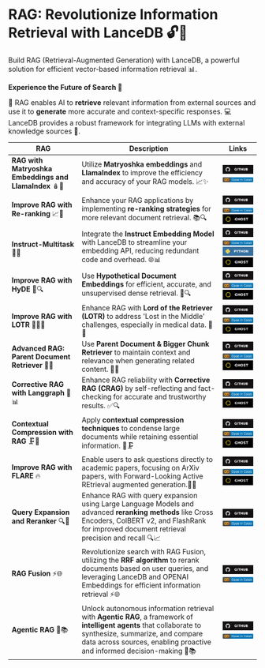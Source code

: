 
**RAG: Revolutionize Information Retrieval with LanceDB 🔓🧐**
====================================================================

Build RAG (Retrieval-Augmented Generation) with  LanceDB, a powerful solution for efficient vector-based information retrieval 📊. 

**Experience the Future of Search 🔄**

🤖 RAG enables AI to **retrieve** relevant information from external sources and use it to **generate** more accurate and context-specific responses. 💻 LanceDB provides a robust framework for integrating LLMs with external knowledge sources 📝.

| **RAG**                                      | **Description**                                                                                                                                                  | **Links**                  |
|----------------------------------------------|------------------------------------------------------------------------------------------------------------------------------------------------------------------|----------------------------|                                                                                                                                                     
| **RAG with Matryoshka Embeddings and LlamaIndex** 🪆🔗  | Utilize **Matryoshka embeddings** and **LlamaIndex** to improve the efficiency and accuracy of your RAG models. 📈✨ | [![Github](../../assets/github.svg)][matryoshka_github] <br>[![Open In Collab](../../assets/colab.svg)][matryoshka_colab]  |                                                                                                                                                                                                                                                                                                                                                                                                                                                                                                                        
| **Improve RAG with Re-ranking** 📈🔄 | Enhance your RAG applications by implementing **re-ranking strategies** for more relevant document retrieval. 📚🔍 | [![Github](../../assets/github.svg)][rag_reranking_github] <br>[![Open In Collab](../../assets/colab.svg)][rag_reranking_colab] <br>[![Ghost](../../assets/ghost.svg)][rag_reranking_ghost] |                                                                                                                                                                                                                                                                                                                                                                                                                                                                                                                        
| **Instruct-Multitask** 🧠🎯 |  Integrate the **Instruct Embedding Model** with LanceDB to streamline your embedding API, reducing redundant code and overhead. 🌐📊 | [![Github](../../assets/github.svg)][instruct_multitask_github] <br>[![Open In Collab](../../assets/colab.svg)][instruct_multitask_colab] <br>[![Python](../../assets/python.svg)][instruct_multitask_python] <br>[![Ghost](../../assets/ghost.svg)][instruct_multitask_ghost] |                                                                                                                                                                                                                                                                                                                                                                                                                                                                                                                        
| **Improve RAG with HyDE** 🌌🔍 | Use **Hypothetical Document Embeddings** for efficient, accurate, and unsupervised dense retrieval. 📄🔍 | [![Github](../../assets/github.svg)][hyde_github] <br>[![Open In Collab](../../assets/colab.svg)][hyde_colab]<br>[![Ghost](../../assets/ghost.svg)][hyde_ghost]                 |                                                                                                                                                                                                                                                                                                                                                                                                                                                                                                                        
| **Improve RAG with LOTR** 🧙‍♂️📜 | Enhance RAG with **Lord of the Retriever (LOTR)** to address 'Lost in the Middle' challenges, especially in medical data. 🌟📜 | [![Github](../../assets/github.svg)][lotr_github] <br>[![Open In Collab](../../assets/colab.svg)][lotr_colab] <br>[![Ghost](../../assets/ghost.svg)][lotr_ghost] |                                                                                                                                                                                                                                                                                                                                                                                                                                                                                                                        
| **Advanced RAG: Parent Document Retriever** 📑🔗 | Use **Parent Document & Bigger Chunk Retriever** to maintain context and relevance when generating related content. 🎵📄 | [![Github](../../assets/github.svg)][parent_doc_retriever_github] <br>[![Open In Collab](../../assets/colab.svg)][parent_doc_retriever_colab] <br>[![Ghost](../../assets/ghost.svg)][parent_doc_retriever_ghost] |                                                                                                                                                                                                                                                                                                                                                                                                                                                                                                                        
| **Corrective RAG with Langgraph** 🔧📊 | Enhance RAG reliability with **Corrective RAG (CRAG)** by self-reflecting and fact-checking for accurate and trustworthy results. ✅🔍 |[![Github](../../assets/github.svg)][corrective_rag_github] <br>[![Open In Collab](../../assets/colab.svg)][corrective_rag_colab] <br>[![Ghost](../../assets/ghost.svg)][corrective_rag_ghost] |                                                                                                                                                                                                                                                                                                                                                                                                                                                                                                                        
| **Contextual Compression with RAG** 🗜️🧠 | Apply **contextual compression techniques** to condense large documents while retaining essential information. 📄🗜️                                               | [![Github](../../assets/github.svg)][compression_rag_github] <br>[![Open In Collab](../../assets/colab.svg)][compression_rag_colab] <br>[![Ghost](../../assets/ghost.svg)][compression_rag_ghost] |                                                                                                                                                                                                                                                                                                                                                                                                                                                                                                                        
| **Improve RAG with FLARE** 🔥|  Enable users to ask questions directly to academic papers, focusing on ArXiv papers, with Forward-Looking Active REtrieval augmented generation.🚀🌟                                                                       | [![Github](../../assets/github.svg)][flare_github] <br>[![Open In Collab](../../assets/colab.svg)][flare_colab] <br>[![Ghost](../../assets/ghost.svg)][flare_ghost] |                                                                                                                                                                                                                                                                                                                                                                                                                                                                                                                        
| **Query Expansion and Reranker** 🔍🔄 | Enhance RAG with query expansion using Large Language Models and advanced **reranking methods** like Cross Encoders, ColBERT v2, and FlashRank for improved document retrieval precision and recall 🔍📈                                                         | [![Github](../../assets/github.svg)][query_github] <br>[![Open In Collab](../../assets/colab.svg)][query_colab] |                                                                                                                                                                                                                                                                                                                                                                                                                                                                                                                        
| **RAG Fusion** ⚡🌐 | Revolutionize search with RAG Fusion, utilizing the **RRF algorithm** to rerank documents based on user queries, and leveraging LanceDB and OPENAI Embeddings for efficient information retrieval ⚡🌐                                                                          | [![Github](../../assets/github.svg)][fusion_github] <br>[![Open In Collab](../../assets/colab.svg)][fusion_colab] |                                                                                                                                                                                                                                                                                                                                                                                                                                                                                                                        
| **Agentic RAG** 🤖📚 | Unlock autonomous information retrieval with **Agentic RAG**, a framework of **intelligent agents** that collaborate to synthesize, summarize, and compare data across sources, enabling proactive and informed decision-making 🤖📚                                                              | [![Github](../../assets/github.svg)][agentic_github] <br>[![Open In Collab](../../assets/colab.svg)][agentic_colab] |












[matryoshka_github]: https://github.com/lancedb/vectordb-recipes/blob/main/tutorials/RAG-with_MatryoshkaEmbed-Llamaindex
[matryoshka_colab]: https://colab.research.google.com/github/lancedb/vectordb-recipes/blob/main/tutorials/RAG-with_MatryoshkaEmbed-Llamaindex/RAG_with_MatryoshkaEmbedding_and_Llamaindex.ipynb

[rag_reranking_github]: https://github.com/lancedb/vectordb-recipes/blob/main/examples/RAG_Reranking
[rag_reranking_colab]: https://colab.research.google.com/github/lancedb/vectordb-recipes/blob/main/examples/RAG_Reranking/main.ipynb
[rag_reranking_ghost]: https://blog.lancedb.com/simplest-method-to-improve-rag-pipeline-re-ranking-cf6eaec6d544


[instruct_multitask_github]: https://github.com/lancedb/vectordb-recipes/blob/main/examples/instruct-multitask
[instruct_multitask_colab]: https://colab.research.google.com/github/lancedb/vectordb-recipes/blob/main/examples/instruct-multitask/main.ipynb
[instruct_multitask_python]: https://github.com/lancedb/vectordb-recipes/blob/main/examples/instruct-multitask/main.py
[instruct_multitask_ghost]: https://blog.lancedb.com/multitask-embedding-with-lancedb-be18ec397543

[hyde_github]: https://github.com/lancedb/vectordb-recipes/blob/main/examples/Advance-RAG-with-HyDE
[hyde_colab]: https://colab.research.google.com/github/lancedb/vectordb-recipes/blob/main/examples/Advance-RAG-with-HyDE/main.ipynb
[hyde_ghost]: https://blog.lancedb.com/advanced-rag-precise-zero-shot-dense-retrieval-with-hyde-0946c54dfdcb

[lotr_github]: https://github.com/lancedb/vectordb-recipes/blob/main/examples/Advance_RAG_LOTR
[lotr_colab]: https://colab.research.google.com/github/lancedb/vectordb-recipes/blob/main/examples/Advance_RAG_LOTR/main.ipynb
[lotr_ghost]: https://blog.lancedb.com/better-rag-with-lotr-lord-of-retriever-23c8336b9a35

[parent_doc_retriever_github]: https://github.com/lancedb/vectordb-recipes/blob/main/examples/parent_document_retriever
[parent_doc_retriever_colab]: https://colab.research.google.com/github/lancedb/vectordb-recipes/blob/main/examples/parent_document_retriever/main.ipynb
[parent_doc_retriever_ghost]: https://blog.lancedb.com/modified-rag-parent-document-bigger-chunk-retriever-62b3d1e79bc6

[corrective_rag_github]: https://github.com/lancedb/vectordb-recipes/blob/main/tutorials/Corrective-RAG-with_Langgraph
[corrective_rag_colab]: https://colab.research.google.com/github/lancedb/vectordb-recipes/blob/main/tutorials/Corrective-RAG-with_Langgraph/CRAG_with_Langgraph.ipynb
[corrective_rag_ghost]: https://blog.lancedb.com/implementing-corrective-rag-in-the-easiest-way-2/

[compression_rag_github]: https://github.com/lancedb/vectordb-recipes/blob/main/examples/Contextual-Compression-with-RAG
[compression_rag_colab]: https://colab.research.google.com/github/lancedb/vectordb-recipes/blob/main/examples/Contextual-Compression-with-RAG/main.ipynb
[compression_rag_ghost]: https://blog.lancedb.com/enhance-rag-integrate-contextual-compression-and-filtering-for-precision-a29d4a810301/

[flare_github]: https://github.com/lancedb/vectordb-recipes/blob/main/examples/better-rag-FLAIR
[flare_colab]: https://colab.research.google.com/github/lancedb/vectordb-recipes/blob/main/examples/better-rag-FLAIR/main.ipynb
[flare_ghost]: https://blog.lancedb.com/better-rag-with-active-retrieval-augmented-generation-flare-3b66646e2a9f/

[query_github]: https://github.com/lancedb/vectordb-recipes/blob/main/examples/QueryExpansion&Reranker
[query_colab]: https://colab.research.google.com/github/lancedb/vectordb-recipes/blob/main/examples/QueryExpansion&Reranker/main.ipynb


[fusion_github]: https://github.com/lancedb/vectordb-recipes/blob/main/examples/RAG_Fusion
[fusion_colab]: https://colab.research.google.com/github/lancedb/vectordb-recipes/blob/main/examples/RAG_Fusion/main.ipynb

[agentic_github]: https://github.com/lancedb/vectordb-recipes/blob/main/tutorials/Agentic_RAG
[agentic_colab]: https://colab.research.google.com/github/lancedb/vectordb-recipes/blob/main/tutorials/Agentic_RAG/main.ipynb


